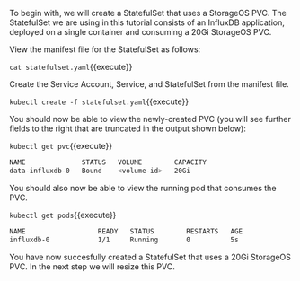 To begin with, we will create a StatefulSet that uses a StorageOS PVC.
The StatefulSet we are using in this tutorial consists of an
InfluxDB application, deployed on a single container and consuming a 20Gi StorageOS PVC.

View the manifest file for the StatefulSet as follows:

`cat statefulset.yaml`{{execute}} 

Create the Service Account, Service, and StatefulSet from the manifest file.

`kubectl create -f statefulset.yaml`{{execute}}

You should now be able to view the newly-created PVC (you will see further fields to the right that are truncated in the output shown below):

`kubectl get pvc`{{execute}}

```bash
NAME              STATUS   VOLUME        CAPACITY
data-influxdb-0   Bound    <volume-id>   20Gi
```

You should also now be able to view the running pod that consumes the PVC.

`kubectl get pods`{{execute}}

```bash
NAME                  READY   STATUS        RESTARTS   AGE
influxdb-0            1/1     Running       0          5s
```

You have now succesfully created a StatefulSet that uses a 20Gi StorageOS PVC. In the next step we will resize this PVC.